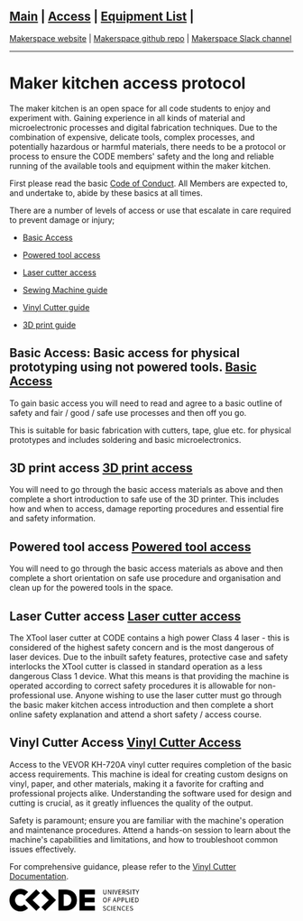 ## [Main](README.md) | [Access](access.md) | [Equipment List](equipment.md) |

[Makerspace website](https://codeuniversity.github.io/makerspace/) |
[Makerspace github repo](https://github.com/codeuniversity/makerspace/) | [Makerspace Slack channel](https://codeuniversity.slack.com/archives/C011CN2SMFY)

---

# Maker kitchen access protocol

The maker kitchen is an open space for all code students to enjoy and experiment with. Gaining experience in all kinds of material and microelectronic processes and digital fabrication techniques. Due to the combination of expensive, delicate tools, complex processes, and potentially hazardous or harmful materials, there needs to be a protocol or process to ensure the CODE members' safety and the long and reliable running of the available tools and equipment within the maker kitchen.

First please read the basic [Code of Conduct](code-of-conduct.md). All Members are expected to, and undertake to, abide by these basics at all times.

There are a number of levels of access or use that escalate in care required to prevent damage or injury;

- [Basic Access](basic-access.md)
- [Powered tool access](powertools.md)
- [Laser cutter access](lasercutter.md)


- [Sewing Machine guide](sewing-machine.md)
- [Vinyl Cutter guide](vinyl_cutter.md)
- [3D print guide](3dprinter.md)

## Basic Access: Basic access for physical prototyping using not powered tools. [Basic Access](basic-access.md)

To gain basic access you will need to read and agree to a basic outline of safety and fair / good / safe use processes and then off you go.

This is suitable for basic fabrication with cutters, tape, glue etc. for physical prototypes and includes soldering and basic microelectronics.

## 3D print access [3D print access](3dprinter.md)

You will need to go through the basic access materials as above and then complete a short introduction to safe use of the 3D printer. This includes how and when to access, damage reporting procedures and essential fire and safety information.

## Powered tool access [Powered tool access](powertools.md)

You will need to go through the basic access materials as above and then complete a short orientation on safe use procedure and organisation and clean up for the powered tools in the space.

## Laser Cutter access [Laser cutter access](lasercutter.md)

The XTool laser cutter at CODE contains a high power Class 4 laser - this is considered of the highest safety concern and is the most dangerous of laser devices. Due to the inbuilt safety features, protective case and safety interlocks the XTool cutter is classed in standard operation as a less dangerous Class 1 device. What this means is that providing the machine is operated according to correct safety procedures it is allowable for non-professional use.
Anyone wishing to use the laser cutter must go through the basic maker kitchen access introduction and then complete a short online safety explanation and attend a short safety / access course.

## Vinyl Cutter Access [Vinyl Cutter Access](vinyl_cutter.md)

Access to the VEVOR KH-720A vinyl cutter requires completion of the basic access requirements. This machine is ideal for creating custom designs on vinyl, paper, and other materials, making it a favorite for crafting and professional projects alike. Understanding the software used for design and cutting is crucial, as it greatly influences the quality of the output.

Safety is paramount; ensure you are familiar with the machine's operation and maintenance procedures. Attend a hands-on session to learn about the machine's capabilities and limitations, and how to troubleshoot common issues effectively.

For comprehensive guidance, please refer to the [Vinyl Cutter Documentation](vinyl_cutter.md).

![CODE logo](Word_AppliedSciences_Black-sml.png)
